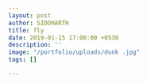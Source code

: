 ```yaml
---
layout: post
author: SIDDHARTH
title: fly
date: 2019-01-15 17:00:00 +0530
description: ''
image: "/portfolio/uploads/dunk .jpg"
tags: []

---
```

